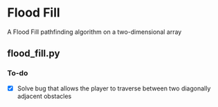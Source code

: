 # Flood Fill
A Flood Fill pathfinding algorithm on a two-dimensional array

## flood_fill.py

### To-do
- [x] Solve bug that allows the player to traverse between two diagonally adjacent obstacles
